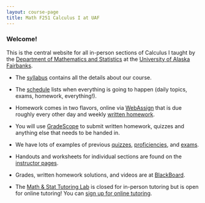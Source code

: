 ```yaml
---
layout: course-page
title: Math F251 Calculus I at UAF
---
```


### Welcome!

This is the central website for all in-person sections of Calculus I 
taught by the [Department of Mathematics and Statistics](http://www.uaf.edu/dms)
at the [University of Alaska Fairbanks](http://www.uaf.edu).

* The [syllabus](assets/general/Spring2020/MATH251-Syllabus-S2021-generic.pdf) contains all the details about our course.

* The [schedule](assets/general/Spring2021/Math251-Schedule.pdf) lists when everything is going to happen (daily topics, exams, homework, everything!).

* Homework comes in two flavors, online via [WebAssign](webassign.html)
that is due roughly every other day and weekly [written homework](writtenhomework).

* You will use [GradeScope](FIXME) to submit written homework, quizzes and anything else that needs to be handed in.

* We have lots of examples of previous [quizzes](quizzes), 
[proficiencies](proficiencies), and [exams](exams).

* Handouts and worksheets for individual sections are found 
on the [instructor pages](instructors.html).

* Grades, written homework solutions, and videos are at [BlackBoard](https://classes.alaska.edu).

* The [Math & Stat Tutoring Lab](https://www.uaf.edu/dms/mathlab/index.php) is closed for in-person tutoring but is open for online tutoring!  You can [sign up for online tutoring](https://fairbanks.go-redrock.com/).
